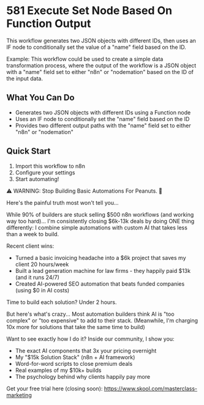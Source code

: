 # 581 Execute Set Node Based On Function Output

This workflow generates two JSON objects with different IDs, then uses an IF node to conditionally set the value of a "name" field based on the ID.

Example: This workflow could be used to create a simple data transformation process, where the output of the workflow is a JSON object with a "name" field set to either "n8n" or "nodemation" based on the ID of the input data.

## What You Can Do
- Generates two JSON objects with different IDs using a Function node
- Uses an IF node to conditionally set the "name" field based on the ID
- Provides two different output paths with the "name" field set to either "n8n" or "nodemation"

## Quick Start
1. Import this workflow to n8n
2. Configure your settings
3. Start automating!

⚠️ WARNING: Stop Building Basic Automations For Peanuts. 🚫

Here's the painful truth most won't tell you...

While 90% of builders are stuck selling $500 n8n workflows (and working way too hard)...
I'm consistently closing $6k-13k deals by doing ONE thing differently:
I combine simple automations with custom AI that takes less than a week to build.

Recent client wins:
* Turned a basic invoicing headache into a $6k project that saves my client 20 hours/week
* Built a lead generation machine for law firms - they happily paid $13k (and it runs 24/7)
* Created AI-powered SEO automation that beats funded companies (using $0 in AI costs)

Time to build each solution? Under 2 hours.

But here's what's crazy...
Most automation builders think AI is "too complex" or "too expensive" to add to their stack.
(Meanwhile, I'm charging 10x more for solutions that take the same time to build)

Want to see exactly how I do it?
Inside our community, I show you:
* The exact AI components that 3x your pricing overnight
* My "$15k Solution Stack" (n8n + AI framework)
* Word-for-word scripts to close premium deals
* Real examples of my $10k+ builds
* The psychology behind why clients happily pay more

Get your free trial here (closing soon): https://www.skool.com/masterclass-marketing
